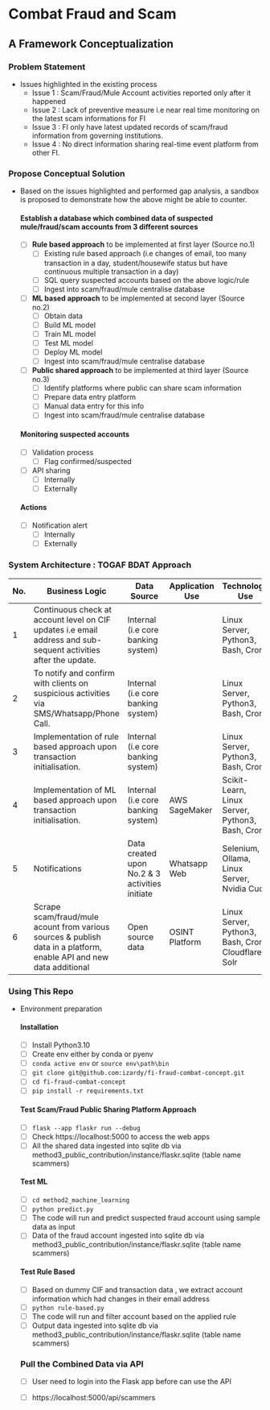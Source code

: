 # Combat Fraud and Scam
## A Framework Conceptualization
### Problem Statement
- Issues highlighted in the existing process
    - Issue 1 : Scam/Fraud/Mule Account activities reported only after it happened
    - Issue 2 : Lack of preventive measure i.e near real time monitoring on the latest scam informations for FI
    - Issue 3 : FI only have latest updated records of scam/fraud information from governing institutions. 
    - Issue 4 : No direct information sharing real-time event platform from other FI. 
### Propose Conceptual Solution
- Based on the issues highlighted and performed gap analysis, a sandbox is proposed to demonstrate how the above might be able to counter.
  #### Establish a database which combined data of suspected mule/fraud/scam accounts from 3 different sources
    - [ ] **Rule based approach** to be implemented at first layer (Source no.1)
        - [ ] Existing rule based approach (i.e changes of email, too many transaction in a day, student/housewife status but have continuous multiple transaction in a day)
        - [ ] SQL query suspected accounts based on the above logic/rule
        - [ ] Ingest into scam/fraud/mule centralise database
    - [ ] **ML based approach** to be implemented at second layer (Source no.2)
        - [ ] Obtain data
        - [ ] Build ML model
        - [ ] Train ML model
        - [ ] Test ML model
        - [ ] Deploy ML model
        - [ ] Ingest into scam/fraud/mule centralise database
    - [ ] **Public shared approach** to be implemented at third layer (Source no.3)
        - [ ] Identify platforms where public can share scam information
        - [ ] Prepare data entry platform
        - [ ] Manual data entry for this info
        - [ ] Ingest into scam/fraud/mule centralise database
  #### Monitoring suspected accounts
     - [ ] Validation process
         - [ ] Flag confirmed/suspected 
     - [ ] API sharing
         - [ ] Internally
         - [ ] Externally 
  #### Actions        
     - [ ] Notification alert
        - [ ] Internally
        - [ ] Externally 
                
### System Architecture : TOGAF BDAT Approach

| No. |Business Logic| Data Source | Application Use | Technology Use  |
--|------------|-------------|-----------------|-----------------|
|1|Continuous check at account level on CIF updates i.e email address and sub-sequent activities after the update.| Internal (i.e core banking system) | | Linux Server, Python3, Bash, Cron |
|2|To notify and confirm with clients on suspicious activities via SMS/Whatsapp/Phone Call.|Internal (i.e core banking system)| | Linux Server, Python3, Bash, Cron |
|3|Implementation of rule based approach upon transaction initialisation. | Internal (i.e core banking system)| | Linux Server, Python3, Bash, Cron|
|4|Implementation of ML based approach upon transaction initialisation. | Internal (i.e core banking system)| AWS SageMaker  | Scikit-Learn, Linux Server, Python3, Bash, Cron |
|5|Notifications | Data created upon No.2 & 3 activities initiate | Whatsapp Web| Selenium, Ollama, Linux Server, Nvidia Cuda |
|6|Scrape scam/fraud/mule acount from various sources & publish data in a platform, enable API and new data additional | Open source data| OSINT Platform | Linux Server, Python3, Bash, Cron, Cloudflare, Solr|

### Using This Repo
- Environment preparation
  #### Installation
     - [ ] Install Python3.10
     - [ ] Create env either by conda or pyenv
     - [ ] ```conda active env``` or ```source env\path\bin```
     - [ ] ```git clone git@github.com:izardy/fi-fraud-combat-concept.git```
     - [ ] ```cd fi-fraud-combat-concept```
     - [ ] ```pip install -r requirements.txt```
  #### Test Scam/Fraud Public Sharing Platform Approach
     - [ ] ```flask --app flaskr run --debug```
     - [ ] Check https://localhost:5000 to access the web apps
     - [ ] All the shared data ingested into sqlite db via method3_public_contribution/instance/flaskr.sqlite (table name scammers)
  #### Test ML 
     - [ ] ```cd method2_machine_learning```
     - [ ] ```python predict.py```
     - [ ] The code will run and predict suspected fraud account using sample data as input
     - [ ] Data of the fraud account ingested into sqlite db via method3_public_contribution/instance/flaskr.sqlite (table name scammers)
  #### Test Rule Based 
     - [ ] Based on dummy CIF and transaction data , we extract account information which  had changes in their email address 
     - [ ] ```python rule-based.py```
     - [ ] The code will run and filter account based on the applied rule
     - [ ] Output data ingested into sqlite db via method3_public_contribution/instance/flaskr.sqlite (table name scammers)
 
  ### Pull the Combined Data via API
    - [ ] User need to login into the Flask app before can use the API
    - [ ] https://localhost:5000/api/scammers
           
     
